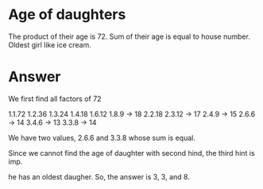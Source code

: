 # Age of daughters

The product of their age is 72.
Sum of their age is equal to house number.
Oldest girl like ice cream.

# Answer
We first find all factors of 72

1.1.72
1.2.36
1.3.24
1.4.18
1.6.12
1.8.9 -> 18
2.2.18
2.3.12 -> 17
2.4.9 -> 15
2.6.6 -> 14
3.4.6 -> 13
3.3.8 -> 14

We have two values, 2.6.6 and 3.3.8
whose sum is equal.

Since we cannot find the age of daughter with second hind, the third hint is imp.

he has an oldest daugher.
So, the answer is 3, 3, and 8.
